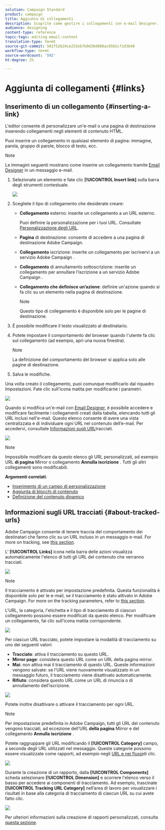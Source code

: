 ```yaml
---
solution: Campaign Standard
product: campaign
title: Aggiunta di collegamenti
description: Scoprite come gestire i collegamenti con e-mail Designer.
audience: designing
content-type: reference
topic-tags: editing-email-content
translation-type: tm+mt
source-git-commit: 501f52624ce253eb7b0d36d908ac8502cf1d3b48
workflow-type: tm+mt
source-wordcount: '592'
ht-degree: 2%

---
```



# Aggiunta di collegamenti {#links}

## Inserimento di un collegamento {#inserting-a-link}

L&#39;editor consente di personalizzare un&#39;e-mail o una pagina di destinazione inserendo collegamenti negli elementi di contenuto HTML.

Puoi inserire un collegamento in qualsiasi elemento di pagina: immagine, parola, gruppo di parole, blocco di testo, ecc.

>[!NOTE]
>
>Le immagini seguenti mostrano come inserire un collegamento tramite [Email Designer](../../designing/using/designing-content-in-adobe-campaign.md) in un messaggio e-mail.

1. Selezionate un elemento e fate clic **[!UICONTROL Insert link]** sulla barra degli strumenti contestuale.

   ![](assets/des_insert_link.png)

1. Scegliete il tipo di collegamento che desiderate creare:

   * **Collegamento** esterno: inserite un collegamento a un URL esterno.

      Puoi definire la personalizzazione per i tuoi URL. Consultate [Personalizzazione degli URL](../../designing/using/using-reusable-content.md#creating-a-content-fragment).

   * **Pagina** di destinazione: consente di accedere a una  pagina di destinazione Adobe Campaign.
   * **Collegamento** iscrizione: inserite un collegamento per iscrivervi a un servizio Adobe Campaign .
   * **Collegamento** di annullamento sottoscrizione: inserite un collegamento per annullare l’iscrizione a un servizio Adobe Campaign .
   * **Collegamento che definisce un’azione**: definire un&#39;azione quando si fa clic su un elemento nella pagina di destinazione.

      >[!NOTE]
      >
      >Questo tipo di collegamento è disponibile solo per le pagine di destinazione.

1. È possibile modificare il testo visualizzato al destinatario.
1. Potete impostare il comportamento del browser quando l&#39;utente fa clic sul collegamento (ad esempio, apri una nuova finestra).

   >[!NOTE]
   >
   >La definizione del comportamento del browser si applica solo alle pagine di destinazione.

1. Salva le modifiche.

Una volta creato il collegamento, puoi comunque modificarlo dal riquadro Impostazioni. Fate clic sull&#39;icona matita per modificarne i parametri.

![](assets/des_link_edit.png)

Quando si modifica un&#39;e-mail con [Email Designer](../../designing/using/designing-content-in-adobe-campaign.md), è possibile accedere e modificare facilmente i collegamenti creati dalla tabella, elencando tutti gli URL inclusi nell&#39;e-mail. Questo elenco consente di avere una vista centralizzata e di individuare ogni URL nel contenuto dell’e-mail. Per accedervi, consultate [Informazioni sugli URL](#about-tracked-urls)tracciati.

![](assets/des_link_list.png)

>[!NOTE]
>
>Impossibile modificare da questo elenco gli URL personalizzati, ad esempio URL **di pagina** Mirror o collegamento **Annulla iscrizione** . Tutti gli altri collegamenti sono modificabili.

**Argomenti correlati**:

* [Inserimento di un campo di personalizzazione](../../designing/using/personalization.md#inserting-a-personalization-field)
* [Aggiunta di blocchi di contenuto](../../designing/using/personalization.md#adding-a-content-block)
* [Definizione del contenuto dinamico](../../designing/using/personalization.md#defining-dynamic-content-in-an-email)

## Informazioni sugli URL tracciati {#about-tracked-urls}

 Adobe Campaign consente di tenere traccia del comportamento dei destinatari che fanno clic su un URL incluso in un messaggio e-mail. For more on tracking, see [this section](../../sending/using/tracking-messages.md#about-tracking).

L&#39; **[!UICONTROL Links]** icona nella barra delle azioni visualizza automaticamente l&#39;elenco di tutti gli URL del contenuto che verranno tracciati.

![](assets/des_links.png)

>[!NOTE]
>
>Il tracciamento è attivato per impostazione predefinita. Questa funzionalità è disponibile solo per le e-mail, se il tracciamento è stato attivato in  Adobe Campaign. For more on the tracking parameters, refer to [this section](../../administration/using/configuring-email-channel.md#tracking-parameters).

L&#39;URL, la categoria, l&#39;etichetta e il tipo di tracciamento di ciascun collegamento possono essere modificati da questo elenco. Per modificare un collegamento, fai clic sull’icona matita corrispondente.

![](assets/des_links_tracking.png)

Per ciascun URL tracciato, potete impostare la modalità di tracciamento su uno dei seguenti valori:

* **Tracciato**: attiva il tracciamento su questo URL.
* **Mirror page**: considera questo URL come un URL della pagina mirror.
* **Mai**: non attiva mai il tracciamento di questo URL. Queste informazioni vengono salvate: se l’URL viene nuovamente visualizzato in un messaggio futuro, il tracciamento viene disattivato automaticamente.
* **Rifiuto**: considera questo URL come un URL di rinuncia o di annullamento dell’iscrizione.

![](assets/des_link_tracking_type.png)

Potete inoltre disattivare o attivare il tracciamento per ogni URL.

>[!NOTE]
>
>Per impostazione predefinita in  Adobe Campaign, tutti gli URL del contenuto vengono tracciati, ad eccezione dell’URL **della pagina** Mirror e del collegamento **Annulla iscrizione** .

Potete raggruppare gli URL modificando il **[!UICONTROL Category]** campo, a seconda degli URL utilizzati nel messaggio. Queste categorie possono essere visualizzate come rapporti, ad esempio negli [URL e nei flussi](../../reporting/using/urls-and-click-streams.md)di clic.

![](assets/des_link_tracking_category.png)

Durante la creazione di un rapporto, dalla **[!UICONTROL Components]** scheda selezionare **[!UICONTROL Dimension]** e scorrere l&#39;elenco verso il basso per accedere ai componenti di tracciamento. Ad esempio, trascinate **[!UICONTROL Tracking URL Category]** nell’area di lavoro per visualizzare i risultati in base alla categoria di tracciamento di ciascun URL su cui avete fatto clic.

![](assets/des_link_tracking_report.png)

Per ulteriori informazioni sulla creazione di rapporti personalizzati, consulta [questa sezione](../../reporting/using/about-dynamic-reports.md).

